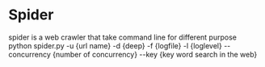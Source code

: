 # Spider

spider is a web crawler that take command line for different purpose\
python spider.py -u {url name} -d {deep} -f {logfile} -l {loglevel} --concurrency {number of concurrency} --key {key word search in the web}
